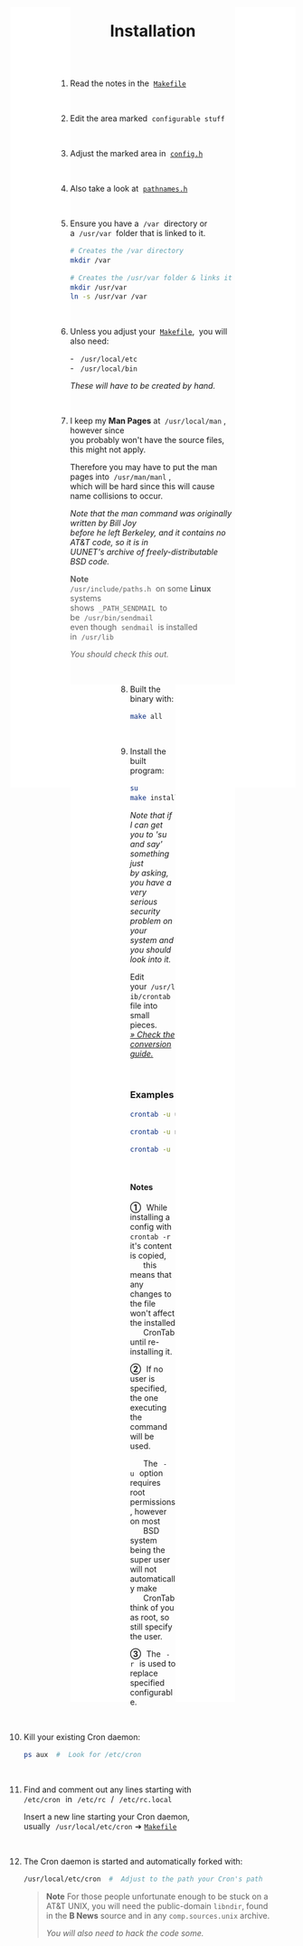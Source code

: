 
[<img height = 1380 width = 21% align = left  src = '../Resources/Space.svg' >][#]
[<img height = 1380 width = 21% align = right src = '../Resources/Space.svg' >][#]

<div align = center>

# Installation

</div>

<br>
<br>

1.  Read the notes in the  [`Makefile`]

    <br>

2.  Edit the area marked  `configurable stuff`

    <br>

3.  Adjust the marked area in  [`config.h`]

    <br>
    
4.  Also take a look at  [`pathnames.h`]

    <br>

5.  Ensure you have a  `/var`  directory or  
    a  `/usr/var`  folder that is linked to it.
    
    ```sh
    # Creates the /var directory
    mkdir /var
    ```
    
    ```sh
    # Creates the /usr/var folder & links it
    mkdir /usr/var
    ln -s /usr/var /var
    ```
    
    <br>

6.  Unless you adjust your  [`Makefile`],  you will also need:

    -   `/usr/local/etc`  
    -   `/usr/local/bin`

    *These will have to be created by hand.*

    <br>
    
7.  I keep my **Man Pages** at  `/usr/local/man` , however since  
    you probably won't have the source files, this might not apply.

    Therefore you may have to put the man pages into  `/usr/man/manl` ,  
    which will be hard since this will cause name collisions to occur.

    *Note that the man command was originally written by Bill Joy*  
    *before he left Berkeley, and it contains no AT&T code, so it is in*  
    *UUNET's archive of freely-distributable BSD code.*

    >   **Note**  
    >   `/usr/include/paths.h`  on some **Linux** systems  
    >   shows  `_PATH_SENDMAIL`  to be  `/usr/bin/sendmail`  
    >   even though  `sendmail`  is installed in  `/usr/lib`
    >
    >   *You should check this out.*

    <br>

[<img height = 1800 width = 21% align = left  src = '../Resources/Space.svg' >][#]
[<img height = 1800 width = 21% align = right src = '../Resources/Space.svg' >][#]

8.  Built the binary with:

    ```sh
    make all
    ```
    
    <br>

9.  Install the built program:

    ```sh
    su
    make install
    ```

    *Note that if I can get you to 'su and say' something just*  
    *by asking, you have a very serious security problem on*  
    *your system and you should look into it.*

    Edit your  `/usr/lib/crontab`  file into small pieces.  
    [*» Check the conversion guide.*][Conversion]

    <br>

    ### Examples

    ```sh
    crontab -u uucp -r /usr/lib/uucp/crontab.src
    ```
    
    ```sh
    crontab -u news -r /usr/lib/news/crontab.src
    ```
    
    ```sh
    crontab -u root -r /usr/adm/crontab.src
    ```
    
    <br>

    #### Notes 

    **①**  While installing a config with  `crontab -r`  it's content is copied,  
         this means that any changes to the file won't affect the installed  
         CronTab until re-installing it.
    
    **②**  If no user is specified, the one executing the command will be used.
    
         The  `-u`  option requires root permissions, however on most  
         BSD system being the super user will not automatically make   
         CronTab think of you as root, so still specify the user.

    **③**  The  `-r`  is used to replace specified configurable.
    
    <br>

10. Kill your existing Cron daemon:
    
    ```sh
    ps aux  #  Look for /etc/cron
    ```
    
    <br>
    
11. Find and comment out any lines starting with  
    `/etc/cron`  in  `/etc/rc`  /  `/etc/rc.local`

    Insert a new line starting your Cron daemon,  
    usually  `/usr/local/etc/cron` ➔ [`Makefile`]

    <br>

11. The Cron daemon is started and automatically forked with:
    
    ```sh
    /usr/local/etc/cron  #  Adjust to the path your Cron's path 
    ```
    
    > **Note** 
    >   For those people unfortunate enough to be stuck on a  
    >   AT&T UNIX, you will need the public-domain `libndir`, found  
    >   in the **B News** source and in any `comp.sources.unix` archive.
    >
    >   *You will also need to hack the code some.*

<br>


<!----------------------------------------------------------------------------->

[`pathnames.h`]: ../pathnames.h
[Conversion]: Conversion.md
[`Makefile`]: ../Makefile
[`config.h`]: ../config.h
[#]: #

